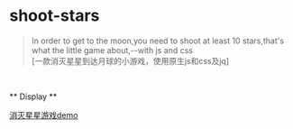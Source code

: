 # shoot-stars
> In order to get to the moon,you need to shoot at least 10 stars,that's what the little game about,--with js and css 
><br>
>[一款消灭星星到达月球的小游戏，使用原生js和css及jq]

<br>

** Display **

 [消灭星星游戏demo](https://cyanar.github.io/shoot-stars/消灭星星.html)
